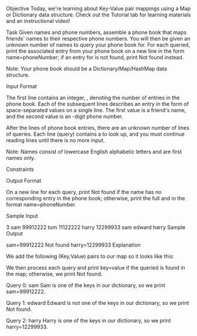 Objective
Today, we're learning about Key-Value pair mappings using a Map or Dictionary data structure. Check out the Tutorial tab for learning materials and an instructional video!

Task
Given  names and phone numbers, assemble a phone book that maps friends' names to their respective phone numbers. You will then be given an unknown number of names to query your phone book for. For each  queried, print the associated entry from your phone book on a new line in the form name=phoneNumber; if an entry for  is not found, print Not found instead.

Note: Your phone book should be a Dictionary/Map/HashMap data structure.

Input Format

The first line contains an integer, , denoting the number of entries in the phone book.
Each of the  subsequent lines describes an entry in the form of  space-separated values on a single line. The first value is a friend's name, and the second value is an -digit phone number.

After the  lines of phone book entries, there are an unknown number of lines of queries. Each line (query) contains a  to look up, and you must continue reading lines until there is no more input.

Note: Names consist of lowercase English alphabetic letters and are first names only.

Constraints

Output Format

On a new line for each query, print Not found if the name has no corresponding entry in the phone book; otherwise, print the full  and  in the format name=phoneNumber.

Sample Input

3
sam 99912222
tom 11122222
harry 12299933
sam
edward
harry
Sample Output

sam=99912222
Not found
harry=12299933
Explanation

We add the following  (Key,Value) pairs to our map so it looks like this:


We then process each query and print key=value if the queried  is found in the map; otherwise, we print Not found.

Query 0: sam
Sam is one of the keys in our dictionary, so we print sam=99912222.

Query 1: edward
Edward is not one of the keys in our dictionary, so we print Not found.

Query 2: harry
Harry is one of the keys in our dictionary, so we print harry=12299933.
